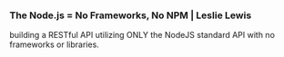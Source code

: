 
<h3>The Node.js = No Frameworks, No NPM | Leslie Lewis</h3>
building a RESTful API utilizing ONLY the NodeJS standard API with no frameworks or libraries.